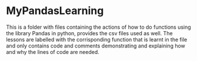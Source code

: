 # MyPandasLearning
This is a folder with files containing the actions of how to do functions using the library Pandas in python, provides the csv files used as well. 
The lessons are labelled with the corrisponding function that is learnt in the file and only contains code and comments demonstrating and explaining how and why the lines of code are needed.
